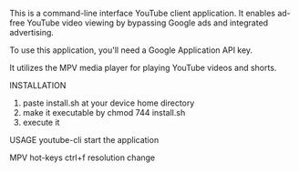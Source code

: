 This is a command-line interface YouTube client application.
It enables ad-free YouTube video viewing by bypassing Google ads and integrated advertising.

To use this application, you'll need a Google Application API key.

It utilizes the MPV media player for playing YouTube videos and shorts.


INSTALLATION
1. paste install.sh at your device home directory
2. make it executable by chmod 744 install.sh
3. execute it

USAGE
youtube-cli start the application

MPV hot-keys
ctrl+f      resolution change
